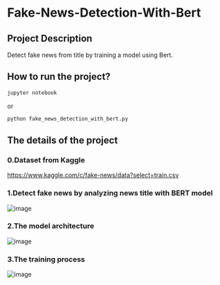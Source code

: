 # Fake-News-Detection-With-Bert
## Project Description
Detect fake news from title by training a model using Bert.
## How to run the project?

```sh
jupyter notebook
```
or 
```sh
python fake_news_detection_with_bert.py
```

## The details of the project
### 0.Dataset from Kaggle 
https://www.kaggle.com/c/fake-news/data?select=train.csv

### 1.Detect fake news by analyzing news title with BERT model
![image](https://user-images.githubusercontent.com/76461262/156306245-febbbeb5-0588-4c59-9169-f38d269231fd.png)

### 2.The model architecture
![image](https://user-images.githubusercontent.com/76461262/156306336-7f74ec08-3d32-4544-9bb2-1117cff0bce6.png)

### 3.The training process
![image](https://user-images.githubusercontent.com/76461262/156306381-1680a1e4-2792-4eec-8431-8a743bc9d229.png)
